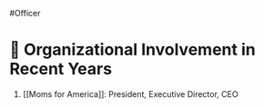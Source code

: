 #Officer 
# 💼 Organizational Involvement in Recent Years

1. [[Moms for America]]: President, Executive Director, CEO

